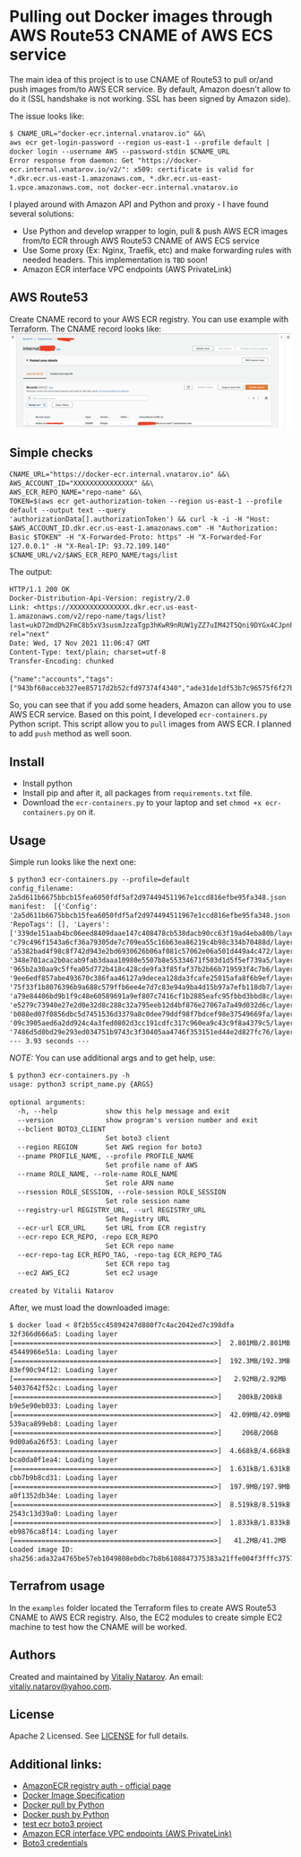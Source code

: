 # Pulling out Docker images through AWS Route53 CNAME of AWS ECS service

The main idea of this project is to use CNAME of Route53 to pull or/and push images from/to AWS ECR service.
By default, Amazon doesn't allow to do it (SSL handshake is not working. SSL has been signed by Amazon side).

The issue looks like:
```shell
$ CNAME_URL="docker-ecr.internal.vnatarov.io" &&\
aws ecr get-login-password --region us-east-1 --profile default | docker login --username AWS --password-stdin $CNAME_URL
Error response from daemon: Get "https://docker-ecr.internal.vnatarov.io/v2/": x509: certificate is valid for *.dkr.ecr.us-east-1.amazonaws.com, *.dkr.ecr.us-east-1.vpce.amazonaws.com, not docker-ecr.internal.vnatarov.io
```

I played around with Amazon API and Python and proxy - I have found several solutions:
- Use Python and develop wrapper to login, pull & push AWS ECR images from/to ECR through AWS Route53 CNAME of AWS ECS service
- Use Some proxy (Ex: Nginx, Traefik, etc) and make forwarding rules with needed headers. This implementation is `TBD` soon!
- Amazon ECR interface VPC endpoints (AWS PrivateLink)


## AWS Route53

Create CNAME record to your AWS ECR registry. You can use example with Terraform. The CNAME record looks like:
![](pics/Route53_CNAME_to_ECR.png)


## Simple checks

```shell
CNAME_URL="https://docker-ecr.internal.vnatarov.io" &&\
AWS_ACCOUNT_ID="XXXXXXXXXXXXXXX" &&\
AWS_ECR_REPO_NAME="repo-name" &&\
TOKEN=$(aws ecr get-authorization-token --region us-east-1 --profile default --output text --query 'authorizationData[].authorizationToken') && curl -k -i -H "Host: $AWS_ACCOUNT_ID.dkr.ecr.us-east-1.amazonaws.com" -H "Authorization: Basic $TOKEN" -H "X-Forwarded-Proto: https" -H "X-Forwarded-For 127.0.0.1" -H "X-Real-IP: 93.72.109.140" $CNAME_URL/v2/$AWS_ECR_REPO_NAME/tags/list
```
The output:
```shell
HTTP/1.1 200 OK
Docker-Distribution-Api-Version: registry/2.0
Link: <https://XXXXXXXXXXXXXXX.dkr.ecr.us-east-1.amazonaws.com/v2/repo-name/tags/list?last=ukD72mdD%2FmC8b5xV3susmJzzaTgp3hKwR9nRUW1yZZ7uIM42T5Qni9DYGx4CJpnhNeJ6HnjEzAukCdhHEgsIYR6ZPbIPWoMte%2Bkmss2BWER%2BOoldEmVa6n9tG88nfx8J3qz2X7nNmzKTvj9S75hqjlupun8iXyGm2Cef6EHKr6JqI7jXVAS0aBWToKUCsATn1R2LRKTxsdsk7HLTSmjieo3kdVioZ6%2F0%2BsiGagwFc6QZfrwH1%2Bl%2F%2Ba1ritf4IwZUXVC4kuID%2BzHKxz9rtgMBgDDBA1yjW8hZqO3K2tOa77h3i%2BPVqj6aHA096YMRh5BFiiLWPGgss0L4QQahaooOLRRg7kdr5k%2FZIqllcmGaLbioNLy3R5jOon7X61YbIGF7fUOkssj72o37fpPd%2FJG2g%3D%3D>; rel="next"
Date: Wed, 17 Nov 2021 11:06:47 GMT
Content-Type: text/plain; charset=utf-8
Transfer-Encoding: chunked

{"name":"accounts","tags":["943bf60acceb327ee85717d2b52cfd97374f4340","ade31de1df53b7c96575f6f27bec17c9f7702cb8"]}
```
So, you can see that if you add some headers, Amazon can allow you to use AWS ECR service.
Based on this point, I developed `ecr-containers.py` Python script. This script allow you to `pull` images from AWS ECR.
I planned to add `push` method as well soon.

## Install
- Install python
- Install pip and after it, all packages from `requirements.txt` file.
- Download the `ecr-containers.py` to your laptop and set `chmod +x ecr-containers.py` on it.

## Usage

Simple run looks like the next one:
```shell
$ python3 ecr-containers.py --profile=default
config_filename:  2a5d611b6675bbcb15fea6050fdf5af2d974494511967e1ccd816efbe95fa348.json
manifest:  [{'Config': '2a5d611b6675bbcb15fea6050fdf5af2d974494511967e1ccd816efbe95fa348.json', 'RepoTags': [], 'Layers': ['339de151aab4bc06eed8409daae147c408478cb538dacb90cc63f19ad4eba80b/layer.tar', 'c79c496f1543a6cf36a79305de7c709ea55c16b63ea86219c4b98c334b70488d/layer.tar', 'a5382bad4f98c8f742d943e2bd6930626b06af081c57062e06a501d449a4c472/layer.tar', '348e701aca2b0acab9fab3daaa10980e5507b8e55334671f503d1d5f5ef739a5/layer.tar', '965b2a30aa9c5ffea05d772b418c428cde9fa3f85faf37b2b66b719593f4c7b6/layer.tar', '9ee6edf857abe493670c386faa46127a9decea128da3fcafe25015afa8f6b9ef/layer.tar', '75f33f1b8076396b9a688c579ffb6ee4e7d7c83e94a9ba4d15b97a7efb118db7/layer.tar', 'a79e84406bd9b1f9c48e60589691a9ef807c7416cf1b2885eafc95fbbd3bbd8c/layer.tar', 'e5279c73940e27e2d0e32d8c288c32a795eeb12d4bf876e27067a7a49d032d6c/layer.tar', 'b088ed07f0856dbc5d7451536d3379a8c0dee79ddf98f7bdcef98e37549669fa/layer.tar', '09c3905aed6a2dd924c4a3fed0802d3cc191cdfc317c960ea9c43c9f8a4379c5/layer.tar', '7486d5d0bd29e293ed034751b9743c3f30405aa4746f353151ed44e2d827fc76/layer.tar']}]
--- 3.93 seconds ---
```
*NOTE:* You can use additional args and to get help, use:
```shell
$ python3 ecr-containers.py -h
usage: python3 script_name.py {ARGS}

optional arguments:
  -h, --help            show this help message and exit
  --version             show program's version number and exit
  --bclient BOTO3_CLIENT
                        Set boto3 client
  --region REGION       Set AWS region for boto3
  --pname PROFILE_NAME, --profile PROFILE_NAME
                        Set profile name of AWS
  --rname ROLE_NAME, --role-name ROLE_NAME
                        Set role ARN name
  --rsession ROLE_SESSION, --role-session ROLE_SESSION
                        Set role session name
  --registry-url REGISTRY_URL, --url REGISTRY_URL
                        Set Registry URL
  --ecr-url ECR_URL     Set URL from ECR registry
  --ecr-repo ECR_REPO, -repo ECR_REPO
                        Set ECR repo name
  --ecr-repo-tag ECR_REPO_TAG, -repo-tag ECR_REPO_TAG
                        Set ECR repo tag
  --ec2 AWS_EC2         Set ec2 usage

created by Vitalii Natarov
```

After, we must load the downloaded image:
```shell
$ docker load < 8f2b55cc45894247d880f7c4ac2042ed7c398dfa
32f366d666a5: Loading layer [==================================================>]  2.801MB/2.801MB
45449966e51a: Loading layer [==================================================>]  192.3MB/192.3MB
83ef90c94f12: Loading layer [==================================================>]   2.92MB/2.92MB
54037642f52c: Loading layer [==================================================>]    200kB/200kB
b9e5e90eb033: Loading layer [==================================================>]  42.09MB/42.09MB
539aca899eb8: Loading layer [==================================================>]     206B/206B
9d00a6a26f53: Loading layer [==================================================>]  4.668kB/4.668kB
bca0da0f1ea4: Loading layer [==================================================>]  1.631kB/1.631kB
cbb7b9b8cd31: Loading layer [==================================================>]  197.9MB/197.9MB
a0f1352db34e: Loading layer [==================================================>]  8.519kB/8.519kB
2543c13d39a0: Loading layer [==================================================>]  1.833kB/1.833kB
eb9876ca8f14: Loading layer [==================================================>]   41.2MB/41.2MB
Loaded image ID: sha256:ada32a4765be57eb1049808ebdbc7b8b6108847375383a21ffe004f3fffc3757
```

## Terrafrom usage
In the `examples` folder located the Terraform files to create AWS Route53 CNAME to AWS ECR registry. Also, the EC2 modules to create simple EC2 machine to test how the CNAME will be worked.


## Authors
Created and maintained by [Vitaliy Natarov](https://github.com/SebastianUA). An email: [vitaliy.natarov@yahoo.com](vitaliy.natarov@yahoo.com).

## License
Apache 2 Licensed. See [LICENSE](https://www.apache.org/licenses/LICENSE-2.0) for full details.


## Additional links:
- [AmazonECR registry auth - official page](https://docs.aws.amazon.com/AmazonECR/latest/userguide/registry_auth.html)
- [Docker Image Specification](https://github.com/moby/moby/blob/master/image/spec/v1.2.md)
- [Docker pull by Python](https://github.com/sdenel/docker-pull-push/blob/master/docker-pull)
- [Docker push by Python](https://github.com/sdenel/docker-pull-push/blob/master/docker-push)
- [test ecr boto3 project](https://github.com/spulec/moto/blob/master/tests/test_ecr/test_ecr_boto3.py)
- [Amazon ECR interface VPC endpoints (AWS PrivateLink)](https://docs.aws.amazon.com/AmazonECR/latest/userguide/vpc-endpoints.html)
- [Boto3 credentials](https://boto3.amazonaws.com/v1/documentation/api/latest/guide/credentials.html)

